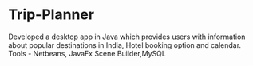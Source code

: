 # Trip-Planner

Developed a desktop app in Java which provides users with information about popular destinations
in India, Hotel booking option and calendar. Tools - Netbeans, JavaFx Scene Builder,MySQL

